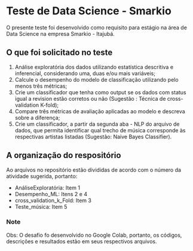 # Teste de Data Science - Smarkio

O presente teste foi desenvolvido como requisito para estágio na área de Data Science na empresa Smarkio - Itajubá.

## O que foi solicitado no teste
1. Análise exploratória dos dados utilizando estatística descritiva e inferencial,
considerando uma, duas e/ou mais variáveis;
2. Calcule o desempenho do modelo de classificação utilizando pelo menos três
métricas;
3. Crie um classificador que tenha como output se os dados com status igual a
revision estão corretos ou não (Sugestão : Técnica de cross-validation K-fold);
4. Compare três métricas de avaliação aplicadas ao modelo e descreva sobre a
diferença;
5. Crie um classificador, a partir da segunda aba - NLP do arquivo de dados, que
permita identificar qual trecho de música corresponde às respectivas artistas listadas
(Sugestão: Naive Bayes Classifier).

## A organização do respositório
Ao arquivos no repositório estão divididas de acordo com o número da atividade sugerida, portanto:
  - AnáliseExploratória: Item 1
  - Desempenho_ML: Itens 2 e 4
  - cross_validation_k_Fold: Item 3
  - Teste_música: Item 5

### Note
Obs: O desafio fo desenvolvido no Google Colab, portanto, os códigos, descrições e resultados estão em seus respectivos arquivos.
